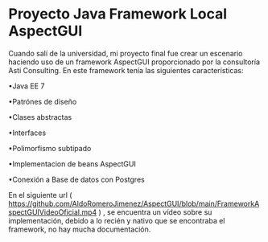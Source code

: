 # Proyecto Java Framework Local AspectGUI


Cuando salí de la universidad, mi proyecto final fue crear un escenario haciendo uso de un framework AspectGUI proporcionado por la consultoría Asti Consulting. En este framework tenía las siguientes características:

•Java EE 7

•Patrónes de diseño

•Clases abstractas

•Interfaces

•Polimorfismo subtipado 

•Implementacion de beans AspectGUI

•Conexión a Base de datos con Postgres

En el siguiente url ( https://github.com/AldoRomeroJimenez/AspectGUI/blob/main/FrameworkAspectGUIVideoOficial.mp4 ) , se encuentra un vídeo sobre su implementación, debido a lo recién y nativo que se encontraba el framework, no hay mucha documentación.

